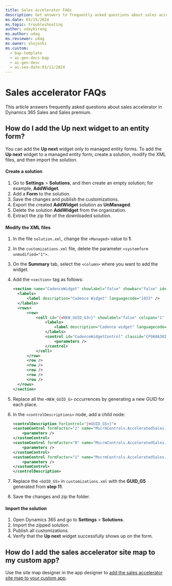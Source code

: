```yaml
---
title: Sales accelerator FAQs
description: Get answers to frequently asked questions about sales accelerator.
ms.date: 03/15/2024
ms.topic: troubleshooting
author: udaykirang
ms.author: udag
ms.reviewer: udag
ms.owner: shujoshi
ms.custom:
  - bap-template
  - ai-gen-docs-bap
  - ai-gen-desc
  - ai-seo-date:03/11/2024
---
```


# Sales accelerator FAQs

This article answers frequently asked questions about sales accelerator in Dynamics 365 Sales and Sales premium.

## How do I add the Up next widget to an entity form?

You can add the **Up next** widget only to managed entity forms. To add the **Up next** widget to a managed entity form, create a solution, modify the XML files, and then import the solution.

#### Create a solution

1. Go to **Settings** > **Solutions**, and then create an empty solution; for example, **AddWidget**.  
1. Add a **Form** to the solution.  
1. Save the changes and publish the customizations.
1. Export the created **AddWidget** solution as **UnManaged**.
1. Delete the solution **AddWidget** from the organization.
1. Extract the zip file of the downloaded solution.

#### Modify the XML files

1. In the file `solution.xml`, change the `<Managed>` value to **1**.
1. In the `customizations.xml` file, delete the parameter `<systemform unmodified="1">`.
1. On the **Summary** tab, select the `<column>` where you want to add the widget.
1. Add the `<section>` tag as follows:

    ```xml
    <section name="CadenceWidget" showlabel="false" showbar="false" id="{<NEW_GUID_G1>}" IsUserDefined="0" layout="varwidth" columns="1" labelwidth="115" celllabelalignment="Left" celllabelposition="Left" labelid="{<NEW_GUID_G2> }">
      <labels>
          <label description="Cadence Widget" languagecode="1033" />
      </labels>
      <rows>
          <row>
              <cell id="{<NEW_GUID_G3>}" showlabel="false" colspan="1" rowspan="6" labelid="{<NEW_GUID_G4> }">
                  <labels>
                      <label description="Cadence widget" languagecode="1033" />
                  </labels>
                  <control id="CadenceWidgetControl" classid="{F9A8A302-114E-466A-B582-6771B2AE0D92}"  uniqueid="{<NEW_GUID_G5>}" isunbound="true">
                      <parameters />
                  </control>
              </cell>
          </row>
          <row />
          <row />
          <row />
          <row />
          <row />
      </rows>
    </section>
    ``` 
1. Replace all the `<NEW_GUID_G>` occurrences by generating a new GUID for each place.  
1. In the `<controlDescriptions>` node, add a child node:  
    ```xml
    <controlDescription forControl="{<GUID_G5>}">
    <customControl formFactor="2" name="MscrmControls.AcceleratedSales.CadenceWidgetControl">
        <parameters />
    </customControl>
    <customControl formFactor="0" name="MscrmControls.AcceleratedSales.CadenceWidgetControl">
        <parameters />
    </customControl>
    <customControl formFactor="1" name="MscrmControls.AcceleratedSales.CadenceWidgetControl">
        <parameters />
    </customControl>
    </controlDescription>
    ```     
1. Replace the `<GUID_G5>` in `customizations.xml` with the **GUID_G5** generated from **step 11**.  
1. Save the changes and zip the folder.  

#### Import the solution

1. Open Dynamics 365 and go to **Settings** > **Solutions**.  
1. Import the zipped solution.  
1. Publish all customizations.  
1. Verify that the **Up next** widget successfully shows up on the form.

## How do I add the sales accelerator site map to my custom app?

Use the site map designer in the app designer to [add the sales accelerator site map to your custom app](add-sales-accelerator-sitemap-entry-custom-app.md).
